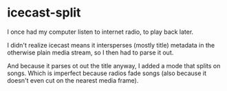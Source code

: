 # icecast-split

I once had my computer listen to internet radio, to play back later.

I didn't realize icecast means it intersperses (mostly title) metadata in the otherwise plain media stream, so I then had to parse it out.


And because it parses ot out the title anyway, I added a mode that splits on songs. Which is imperfect because radios fade songs (also because it doesn't even cut on the nearest media frame).

